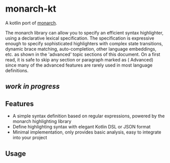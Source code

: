 # monarch-kt

A kotlin port of [monarch](https://microsoft.github.io/monaco-editor/monarch.html).

The monarch library can allow you to specify an efficient syntax highlighter, using a declarative lexical
specification. The specification is expressive enough to specify sophisticated highlighters
with complex state transitions, dynamic brace matching, auto-completion, other language embeddings, etc. as shown in
the 'advanced' topic sections of this document. On a first read, it is safe to skip any section or paragraph marked as (
Advanced) since many of the advanced features are rarely used in most language definitions.

## _work in progress_

## Features

- A simple syntax definition based on regular expressions, powered by the monarch highlighting library
- Define highlighting syntax with elegant Kotlin DSL or JSON format
- Minimal implementation, only provides basic analysis, easy to integrate into your project

## Usage


